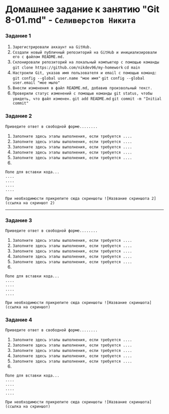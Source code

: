 # Домашнее задание к занятию "Git 8-01.md" - `Селиверстов Никита`


### Задание 1



1. `Зарегистрировали аккаунт на GitHub.`
2. `Создали новый публичный репозиторий на GitHub и инициализировали его с файлом README.md.`
3. `Склонировали репозиторий на локальный компьютер с помощью команды git clone https://github.com/nikdev96/my-homework`
   `cd main`
4. `Настроили Git, указав имя пользователя и email с помощью команд:`
   `git config --global user.name "мое имя"`
   `git config --global user.email "мое мыло"`
5. `Внесли изменения в файл README.md, добавив произвольный текст.`
6. `Проверили статус изменений с помощью команды git status, чтобы увидеть, что файл изменен.`
   `git add README.md`
   `git commit -m "Initial commit"`


### Задание 2

`Приведите ответ в свободной форме........`

1. `Заполните здесь этапы выполнения, если требуется ....`
2. `Заполните здесь этапы выполнения, если требуется ....`
3. `Заполните здесь этапы выполнения, если требуется ....`
4. `Заполните здесь этапы выполнения, если требуется ....`
5. `Заполните здесь этапы выполнения, если требуется ....`
6. 

```
Поле для вставки кода...
....
....
....
....
```

`При необходимости прикрепитe сюда скриншоты
![Название скриншота 2](ссылка на скриншот 2)`


---

### Задание 3

`Приведите ответ в свободной форме........`

1. `Заполните здесь этапы выполнения, если требуется ....`
2. `Заполните здесь этапы выполнения, если требуется ....`
3. `Заполните здесь этапы выполнения, если требуется ....`
4. `Заполните здесь этапы выполнения, если требуется ....`
5. `Заполните здесь этапы выполнения, если требуется ....`
6. 

```
Поле для вставки кода...
....
....
....
....
```

`При необходимости прикрепитe сюда скриншоты
![Название скриншота](ссылка на скриншот)`

### Задание 4

`Приведите ответ в свободной форме........`

1. `Заполните здесь этапы выполнения, если требуется ....`
2. `Заполните здесь этапы выполнения, если требуется ....`
3. `Заполните здесь этапы выполнения, если требуется ....`
4. `Заполните здесь этапы выполнения, если требуется ....`
5. `Заполните здесь этапы выполнения, если требуется ....`
6. 

```
Поле для вставки кода...
....
....
....
....
```

`При необходимости прикрепитe сюда скриншоты
![Название скриншота](ссылка на скриншот)`
